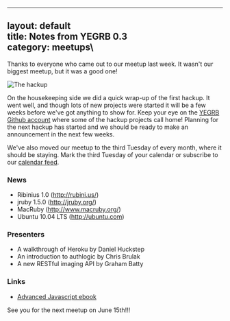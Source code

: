 ------------------------------------------------------------------------

layout: default\
title: Notes from YEGRB 0.3\
category: meetups\
----

Thanks to everyone who came out to our meetup last week. It wasn't our
biggest meetup, but it was a good one!

<img src="/images/posts/2010/05/P5090027.JPG" alt="The hackup"/>

On the housekeeping side we did a quick wrap-up of the first hackup. It
went well, and though lots of new projects were started it will be a few
weeks before we've got anything to show for. Keep your eye on the
<a href="http://github.com/yegrb">YEGRB Github account</a> where some of
the hackup projects call home! Planning for the next hackup has started
and we should be ready to make an announcement in the next few weeks.

We've also moved our meetup to the third Tuesday of every month, where
it should be staying. Mark the third Tuesday of your calendar or
subscribe to our
<a href="https://www.google.com/calendar/render?cid=yegrb.com_4pmb3hc3jv4jc75jhodv6m2rkc%40group.calendar.google.com">calendar
feed<a/>.

<h3>
News

</h3>
<ul>
<li>
Ribinius 1.0 (<a href="http://rubini.us/">http://rubini.us/</a>)

</li>
<li>
jruby 1.5.0 (<a href="http://jruby.org/">http://jruby.org/</a>)

</li>
<li>
MacRuby (<a href="http://www.macruby.org/">http://www.macruby.org/</a>)

</li>
<li>
Ubuntu 10.04 LTS (<a href="http://ubuntu.com">http://ubuntu.com</a>)

</li>
</ul>
<h3>
Presenters

</h3>
<ul>
<li>
A walkthrough of Heroku by Daniel Huckstep

</li>
<li>
An introduction to authlogic by Chris Brulak

</li>
<li>
A new RESTful imaging API by Graham Batty

</li>
</ul>
<h3>
Links

</h3>
<ul>
<li>
<a href="http://www.dev-mag.com/2010/02/18/advanced-javascript/">Advanced
Javascript ebook</a>

</li>
</ul>
See you for the next meetup on June 15th!!!
